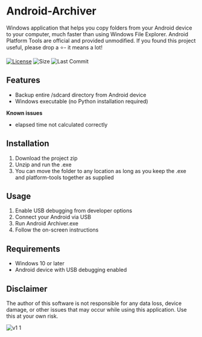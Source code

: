 # Android-Archiver
Windows application that helps you copy folders from your Android device to your computer, much faster than using Windows File Explorer. Android Platform Tools are official and provided unmodified. If you found this project useful, please drop a ⭐- it means a lot!

[![License](https://img.shields.io/github/license/mirbyte/Android-Archiver?color=34A853&maxAge=604800)](https://raw.githubusercontent.com/mirbyte/Android-Archiver/master/LICENSE)
![Size](https://img.shields.io/github/repo-size/mirbyte/Android-Archiver?label=size&color=34A853&maxAge=86400)
![Last Commit](https://img.shields.io/github/last-commit/mirbyte/Android-Archiver?color=34A853&label=repo+updated)

## Features
- Backup entire /sdcard directory from Android device
- Windows executable (no Python installation required)

**Known issues**
- elapsed time not calculated correctly

## Installation
1. Download the project zip
2. Unzip and run the .exe
3. You can move the folder to any location as long as you keep the .exe and platform-tools together as supplied

## Usage
1. Enable USB debugging from developer options
2. Connect your Android via USB
3. Run Android Archiver.exe
4. Follow the on-screen instructions

## Requirements
- Windows 10 or later
- Android device with USB debugging enabled

## Disclaimer
The author of this software is not responsible for any data loss, device damage, or other issues that may occur while using this application. Use this at your own risk.




![v1 1](https://github.com/user-attachments/assets/50bcf297-c505-43f0-aff6-9bd810766ba0)



